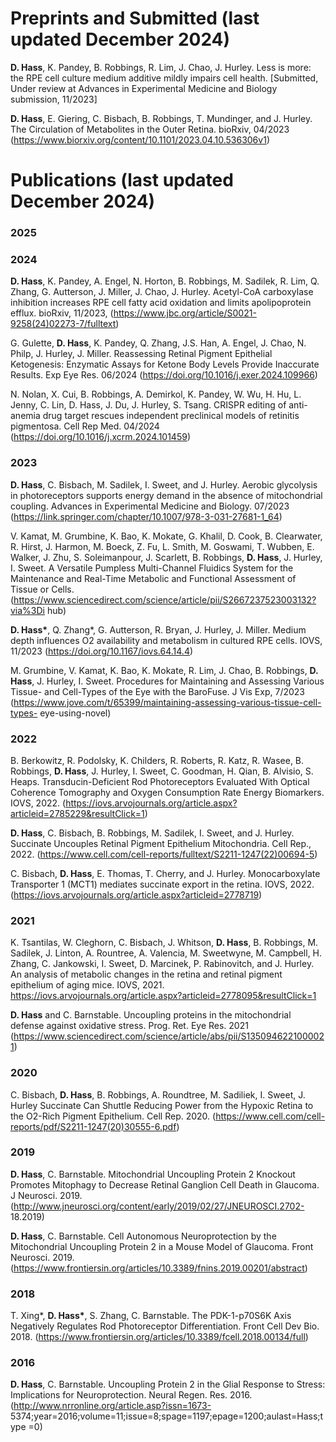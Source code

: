 # Preprints and Submitted (last updated December 2024)

__D. Hass__, K. Pandey, B. Robbings, R. Lim, J. Chao, J. Hurley. Less is more: the RPE cell culture medium additive mildly impairs cell health. [Submitted, Under review at Advances in Experimental Medicine and Biology submission, 11/2023]

__D. Hass__, E. Giering, C. Bisbach, B. Robbings, T. Mundinger, and J. Hurley. The Circulation of Metabolites in the Outer Retina. bioRxiv, 04/2023 (https://www.biorxiv.org/content/10.1101/2023.04.10.536306v1)

# Publications (last updated December 2024)

### 2025


### 2024

__D. Hass__, K. Pandey, A. Engel, N. Horton, B. Robbings, M. Sadilek, R. Lim, Q. Zhang, G. Autterson, J. Miller, J. Chao, J. Hurley. Acetyl-CoA carboxylase inhibition increases RPE cell fatty acid oxidation and limits apolipoprotein efflux. bioRxiv, 11/2023, (https://www.jbc.org/article/S0021-9258(24)02273-7/fulltext)

G. Gulette, __D. Hass__, K. Pandey, Q. Zhang, J.S. Han, A. Engel, J. Chao, N. Philp, J. Hurley, J. Miller. Reassessing Retinal Pigment Epithelial Ketogenesis: Enzymatic Assays for Ketone Body Levels Provide Inaccurate Results. Exp Eye Res. 06/2024 (https://doi.org/10.1016/j.exer.2024.109966)

N. Nolan, X. Cui, B. Robbings, A. Demirkol, K. Pandey, W. Wu, H. Hu, L. Jenny, C. Lin, D. Hass, J. Du, J. Hurley, S. Tsang. CRISPR editing of anti-anemia drug target rescues independent preclinical models of retinitis pigmentosa. Cell Rep Med. 04/2024 (https://doi.org/10.1016/j.xcrm.2024.101459)

### 2023

__D. Hass__, C. Bisbach, M. Sadilek, I. Sweet, and J. Hurley. Aerobic glycolysis in photoreceptors supports energy demand in the absence of mitochondrial coupling. Advances in Experimental Medicine and Biology. 07/2023 (https://link.springer.com/chapter/10.1007/978-3-031-27681-1_64)

V. Kamat, M. Grumbine, K. Bao, K. Mokate, G. Khalil, D. Cook, B. Clearwater, R. Hirst, J. Harmon, M. Boeck, Z. Fu, L. Smith, M. Goswami, T. Wubben, E. Walker, J. Zhu, S. Soleimanpour, J. Scarlett, B. Robbings, __D. Hass__, J. Hurley, I. Sweet. A Versatile Pumpless Multi-Channel Fluidics System for the Maintenance and Real-Time Metabolic and Functional Assessment of Tissue or Cells. (https://www.sciencedirect.com/science/article/pii/S2667237523003132?via%3Di hub)

__D. Hass*__, Q. Zhang*, G. Autterson, R. Bryan, J. Hurley, J. Miller. Medium depth influences O2 availability and metabolism in cultured RPE cells. IOVS, 11/2023 (https://doi.org/10.1167/iovs.64.14.4)

M. Grumbine, V. Kamat, K. Bao, K. Mokate, R. Lim, J. Chao, B. Robbings, __D. Hass__, J. Hurley, I. Sweet. Procedures for Maintaining and Assessing Various Tissue- and Cell-Types of the Eye with the BaroFuse. J Vis Exp, 7/2023 (https://www.jove.com/t/65399/maintaining-assessing-various-tissue-cell-types- eye-using-novel)

### 2022

B. Berkowitz, R. Podolsky, K. Childers, R. Roberts, R. Katz, R. Wasee, B. Robbings, __D. Hass__, J. Hurley, I. Sweet, C. Goodman, H. Qian, B. Alvisio, S. Heaps. Transducin-Deficient Rod Photoreceptors Evaluated With Optical Coherence Tomography and Oxygen Consumption Rate Energy Biomarkers. IOVS, 2022. (https://iovs.arvojournals.org/article.aspx?articleid=2785229&resultClick=1)

__D. Hass__, C. Bisbach, B. Robbings, M. Sadilek, I. Sweet, and J. Hurley. Succinate Uncouples Retinal Pigment Epithelium Mitochondria. Cell Rep., 2022. (https://www.cell.com/cell-reports/fulltext/S2211-1247(22)00694-5)

C. Bisbach, __D. Hass__, E. Thomas, T. Cherry, and J. Hurley. Monocarboxylate Transporter 1 (MCT1) mediates succinate export in the retina. IOVS, 2022. (https://iovs.arvojournals.org/article.aspx?articleid=2778719)

### 2021

K. Tsantilas, W. Cleghorn, C. Bisbach, J. Whitson, __D. Hass__, B. Robbings, M. Sadilek, J. Linton, A. Rountree, A. Valencia, M. Sweetwyne, M. Campbell, H. Zhang, C. Jankowski, I. Sweet, D. Marcinek, P. Rabinovitch, and J. Hurley. An analysis of metabolic changes in the retina and retinal pigment epithelium of aging mice. IOVS, 2021. https://iovs.arvojournals.org/article.aspx?articleid=2778095&resultClick=1

__D. Hass__ and C. Barnstable. Uncoupling proteins in the mitochondrial defense against oxidative stress. Prog. Ret. Eye Res. 2021 (https://www.sciencedirect.com/science/article/abs/pii/S1350946221000021)

### 2020

C. Bisbach, __D. Hass__, B. Robbings, A. Roundtree, M. Sadiliek, I. Sweet, J. Hurley Succinate Can Shuttle Reducing Power from the Hypoxic Retina to the O2-Rich Pigment Epithelium. Cell Rep. 2020. (https://www.cell.com/cell-reports/pdf/S2211-1247(20)30555-6.pdf)

### 2019

__D. Hass__, C. Barnstable. Mitochondrial Uncoupling Protein 2 Knockout Promotes Mitophagy to Decrease Retinal Ganglion Cell Death in Glaucoma. J Neurosci. 2019. (http://www.jneurosci.org/content/early/2019/02/27/JNEUROSCI.2702- 18.2019)

__D. Hass__, C. Barnstable. Cell Autonomous Neuroprotection by the Mitochondrial Uncoupling Protein 2 in a Mouse Model of Glaucoma. Front Neurosci. 2019. (https://www.frontiersin.org/articles/10.3389/fnins.2019.00201/abstract)

### 2018

T. Xing*, __D. Hass*__, S. Zhang, C. Barnstable. The PDK-1-p70S6K Axis Negatively Regulates Rod Photoreceptor Differentiation. Front Cell Dev Bio. 2018. (https://www.frontiersin.org/articles/10.3389/fcell.2018.00134/full)

### 2016

__D. Hass__, C. Barnstable. Uncoupling Protein 2 in the Glial Response to Stress: Implications for Neuroprotection. Neural Regen. Res. 2016. (http://www.nrronline.org/article.asp?issn=1673- 5374;year=2016;volume=11;issue=8;spage=1197;epage=1200;aulast=Hass;type =0)


<p><p>
<p><p>
<p><p>
